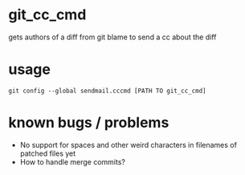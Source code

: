 # git_cc_cmd

gets authors of a diff from git blame to send a cc about the diff

# usage

	git config --global sendmail.cccmd [PATH TO git_cc_cmd]

# known bugs / problems

* No support for spaces and other weird characters in filenames of patched files
  yet
* How to handle merge commits?
